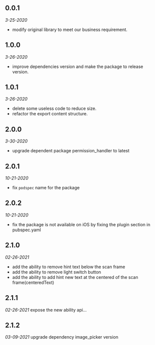 ## 0.0.1 

*3-25-2020*
- modify original library to meet our business requirement.

## 1.0.0 

*3-26-2020*
- improve dependencies version and make the package to release version.

## 1.0.1

*3-26-2020*
- delete some useless code to reduce size.
- refactor the export content structure.

## 2.0.0

*3-30-2020*
- upgrade dependent package permission_handler to latest

## 2.0.1

*10-21-2020*
- fix `podspec` name for the package

## 2.0.2

*10-21-2020*
- fix the package is not available on iOS by fixing the plugin section in pubspec.yaml

## 2.1.0

*02-26-2021*
- add the ability to remove hint text below the scan frame
- add the ability to remove light switch button
- add the ability to add hint new text at the centered of the scan frame(centeredText)

## 2.1.1

*02-26-2021*
expose the new ability api...

## 2.1.2

*03-09-2021*
upgrade dependency image_picker version